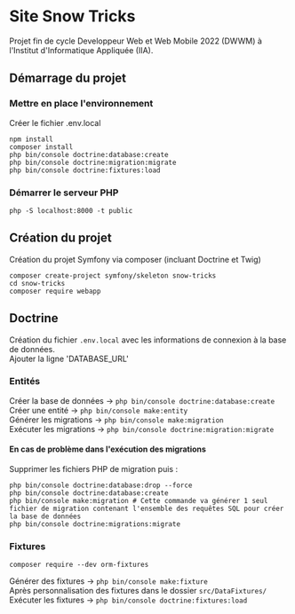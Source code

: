 # Site Snow Tricks

Projet fin de cycle Developpeur Web et Web Mobile 2022 (DWWM) à l'Institut d'Informatique Appliquée (IIA).

## Démarrage du projet

### Mettre en place l'environnement

Créer le fichier .env.local

```shell
npm install
composer install
php bin/console doctrine:database:create
php bin/console doctrine:migration:migrate
php bin/console doctrine:fixtures:load
```

### Démarrer le serveur PHP

```shell
php -S localhost:8000 -t public
```

## Création du projet

Création du projet Symfony via composer (incluant Doctrine et Twig)

```shell
composer create-project symfony/skeleton snow-tricks
cd snow-tricks
composer require webapp
```

## Doctrine

Création du fichier ```.env.local``` avec les informations de connexion à la base de données.  
Ajouter la ligne 'DATABASE_URL'

### Entités

Créer la base de données -> ```php bin/console doctrine:database:create```  
Créer une entité -> ```php bin/console make:entity```  
Générer les migrations -> ```php bin/console make:migration```  
Exécuter les migrations -> ```php bin/console doctrine:migration:migrate```  

#### En cas de problème dans l'exécution des migrations  

Supprimer les fichiers PHP de migration puis :

```shell
php bin/console doctrine:database:drop --force
php bin/console doctrine:database:create
php bin/console make:migration # Cette commande va générer 1 seul fichier de migration contenant l'ensemble des requêtes SQL pour créer la base de données
php bin/console doctrine:migrations:migrate
```

### Fixtures
```shell
composer require --dev orm-fixtures
```
Générer des fixtures -> ```php bin/console make:fixture```  
Après personnalisation des fixtures dans le dossier ```src/DataFixtures/```  
Exécuter les fixtures -> ```php bin/console doctrine:fixtures:load```  

